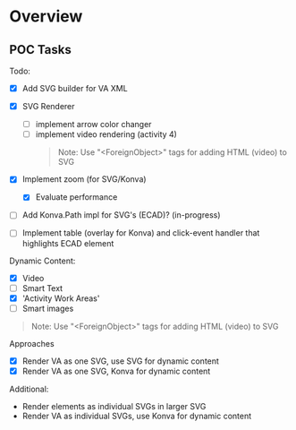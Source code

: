 # Overview

## POC Tasks

Todo:
- [x] Add SVG builder for VA XML
- [X] SVG Renderer
    - [ ] implement arrow color changer
    - [ ] implement video rendering (activity 4)
        > Note: Use "\<ForeignObject>" tags for adding HTML (video) to SVG
- [x] Implement zoom (for SVG/Konva)
    - [x] Evaluate performance
- [ ] Add Konva.Path impl for SVG's (ECAD)? (in-progress)
- [ ] Implement table (overlay for Konva) and click-event handler that highlights ECAD element


Dynamic Content:
- [X] Video
- [ ] Smart Text
- [X] 'Activity Work Areas'
- [ ] Smart images

> Note: Use "\<ForeignObject>" tags for adding HTML (video) to SVG


Approaches
- [X] Render VA as one SVG, use SVG for dynamic content
- [X] Render VA as one SVG, Konva for dynamic content

Additional:
- Render elements as individual SVGs in larger SVG
- Render VA as individual SVGs, use Konva for dynamic content

